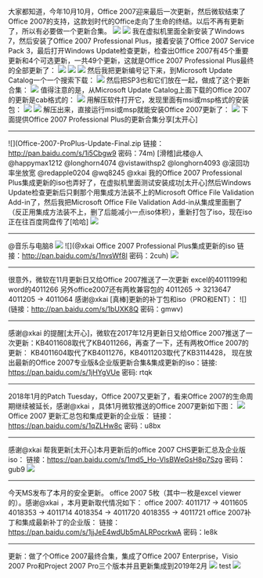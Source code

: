 大家都知道，今年10月10月，Office 2007迎来最后一次更新，然后微软结束了Office 2007的支持，这款划时代的Office走向了生命的终结。以后不再有更新了，所以有必要做一个更新合集。
![](https://wvbarchive.s3-ap-northeast-1.amazonaws.com/5370501167/68cc7831e924b899074df15965061d950b7bf650.jpg)
![](https://wvbarchive.s3-ap-northeast-1.amazonaws.com/5370501167/5fc48e25b899a901e344d35716950a7b0308f550.jpg)
我在虚拟机里面全新安装了Windows 7，然后安装了Office 2007 Professional Plus，接着安装了Office 2007 Service Pack 3，最后打开Windows Update检查更新，检查出Office 2007有45个重要更新和4个可选更新，一共49个更新，这就是Office 2007 Professional Plus最终的全部更新了：
![](https://wvbarchive.s3-ap-northeast-1.amazonaws.com/5370501167/a9d0df98a9014c08de4aa0c4017b02087af4f450.jpg)
![](https://wvbarchive.s3-ap-northeast-1.amazonaws.com/5370501167/f86dce004c086e06acd9b72a09087bf40bd1cb50.jpg)
![](https://wvbarchive.s3-ap-northeast-1.amazonaws.com/5370501167/e9f52b096e061d95b837bf5970f40ad163d9ca50.jpg)
然后我把更新编号记下来，到Microsoft Update Catalog一个一个搜索下载：
![](https://wvbarchive.s3-ap-northeast-1.amazonaws.com/5370501167/0cfc09071d950a7bb144c6a501d162d9f3d3c950.jpg)
然后把SP3也和它们放在一起，做成了这个更新合集：
![](https://wvbarchive.s3-ap-northeast-1.amazonaws.com/5370501167/2ef27a940a7b0208cfb8b78069d9f2d3562cc850.jpg)
值得注意的是，从Microsoft Update Catalog上面下载的Office 2007的更新是cab格式的：
![](https://wvbarchive.s3-ap-northeast-1.amazonaws.com/5370501167/5d616d7a02087bf4bf9ddf88f9d3572c10dfcf50.jpg)
用解压软件打开它，发现里面有msi或msp格式的安装包：
![](https://wvbarchive.s3-ap-northeast-1.amazonaws.com/5370501167/4a8f65097bf40ad1d4954f825c2c11dfa8ecce50.jpg)
![](https://wvbarchive.s3-ap-northeast-1.amazonaws.com/5370501167/42fc1cf50ad162d9459fea7d1adfa9ec8b13cd50.jpg)
解压出来，直接运行msi或msp就能安装Office 2007更新了：
![](https://wvbarchive.s3-ap-northeast-1.amazonaws.com/5370501167/3b006dd062d9f2d3ef60ac8ea2ec8a136227cc50.jpg)
下面提供Office 2007 Professional Plus的更新合集分享[太开心]
***
![](Office-2007-ProPlus-Update-Final.zip 链接：http://pan.baidu.com/s/1i5Cbgw9 密码：74m)
[滑稽]此楼@人 @happymax1212 @longhorn4074 @vistawithsp2 @longhorn4093 @滚回功率坐放宽 @redapple0204 @wq8245
@xkai 我的Office 2007 Professional Plus集成更新的iso也弄好了，在虚拟机里面测试安装成功[太开心]然后Windows Update检查更新后只剩那个用集成方法装不上的Microsoft Office File Validation Add-in了，然后我把Microsoft Office File Validation Add-in从集成里面删了（反正用集成方法装不上，删了后能减小一点iso体积），重新打包了iso，现在iso正在往百度网盘传了[哈哈]
![](https://wvbarchive.s3-ap-northeast-1.amazonaws.com/5370501167/f3efd750f81986181b7ff4e641ed2e738ad4e689.jpg)
***
@音乐与电脑8
![](https://wvbarchive.s3-ap-northeast-1.amazonaws.com/5370501167/36fd2c37acaf2edd2d57448b861001e938019327.jpg)
![](@xkai Office 2007 Professional Plus集成更新的iso 链接：http://pan.baidu.com/s/1nvsWf8l 密码：2cuh)
![](https://wvbarchive.s3-ap-northeast-1.amazonaws.com/5370501167/0a1949728bd4b31c9c19e7d98cd6277f9f2ff8a4.jpg)
***
很意外，微软在11月更新日又给Office 2007推送了一次更新
excel的4011199和word的4011266
另外office2007还有两枚兼容包的
4011265 -> 3213647 
4011205 -> 4011064
感谢@xkai [真棒]更新的补丁包和iso（PRO和ENT）：
![](链接：http://pan.baidu.com/s/1bUXK8Q 密码：gmwv)
***
感谢@xkai 的提醒[太开心]，微软在2017年12月更新日又给Office 2007推送了一次更新：KB4011608取代了KB4011266，再查了一下，还有两枚Office 2007的更新：
KB4011604取代了KB4011276，KB4011203取代了KB3114428，
现在放出最新的Office 2007专业版&企业版更新合集&集成更新的iso：链接: https://pan.baidu.com/s/1jHYgVUe 密码: rtqk
***
2018年1月的Patch Tuesday，Office 2007又更新了，看来Office 2007的生命周期继续被延长，感谢@xkai ，具体1月微软推送的Office 2007更新如下图：
![](https://wvbarchive.s3-ap-northeast-1.amazonaws.com/5370501167/25cc6bd6912397ddef83c1d85282b2b7d2a2876d.jpg)
Office 2007 更新汇总包和集成更新的企业版：
链接：https://pan.baidu.com/s/1qZLHw8c 密码：u8bx
***
感谢@xkai 帮我更新[太开心]本月更新后的office 2007 CHS更新汇总及企业版iso：
链接：https://pan.baidu.com/s/1md5_Ho-VlsBWeGsH8p7Szg 密码：gub9
![](https://wvbarchive.s3-ap-northeast-1.amazonaws.com/5370501167/edc03e83b2b7d0a2ecb4ef80c7ef76094a369aa0.jpg)
***
今天MS发布了本月的安全更新。 office 2007 5枚（其中一枚是excel viewer的）。感谢@xkai ，本月更新取代情况如下：
office 2007:
4011717 -> 4011605
4018353 -> 4011714
4018354 -> 4011720
4018355 -> 4011721
office 2007补丁和集成最新补丁的企业版：
链接：https://pan.baidu.com/s/1jjJeE4wdUb5mALRPocrkwA 密码：le8k
***
更新：做了个Office 2007最终合集，集成了Office 2007 Enterprise，Visio 2007 Pro和Project 2007 Pro三个版本并且更新集成到2019年2月
![](https://wvbarchive.s3-ap-northeast-1.amazonaws.com/5370501167/43cf3cb4c9ea15ce9ecb2e7ab9003af33b87b296.jpg)
test
![](https://wvbarchive.s3-ap-northeast-1.amazonaws.com/5370501167/01c0f00b304e251f92472a8ba886c9177e3e5302.jpg)